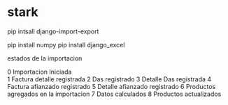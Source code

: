 # stark

pip intsall django-import-export

pip install numpy
pip install django_excel 

estados de la importacion

0 Importacion Iniciada                                
1 Factura detalle registrada
2 Das registrado
3 Detalle Das registrada
4 Factura afianzado registrado
5 Detalle afianzado registrado
6 Productos agregados en la importacion
7 Datos calculados
8 Productos actualizados

